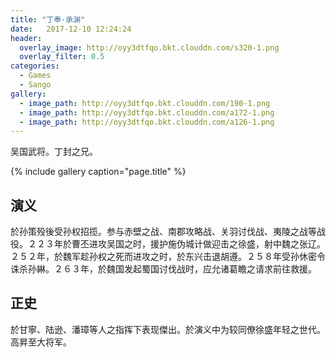 ```yaml
---
title: "丁奉·承渊"
date:   2017-12-10 12:24:24
header:
  overlay_image: http://oyy3dtfqo.bkt.clouddn.com/s320-1.png
  overlay_filter: 0.5
categories:
  - Games
  - Sango
gallery:
  - image_path: http://oyy3dtfqo.bkt.clouddn.com/190-1.png
  - image_path: http://oyy3dtfqo.bkt.clouddn.com/a172-1.png
  - image_path: http://oyy3dtfqo.bkt.clouddn.com/a126-1.png
---
```


吴国武将。丁封之兄。

{% include gallery caption="page.title" %}

## 演义

於孙策殁後受孙权招揽。参与赤壁之战、南郡攻略战、关羽讨伐战、夷陵之战等战役。２２３年於曹丕进攻吴国之时，援护施伪城计做迎击之徐盛，射中魏之张辽。２５２年，於魏军趁孙权之死而进攻之时，於东兴击退胡遵。２５８年受孙休密令诛杀孙綝。２６３年，於魏国发起蜀国讨伐战时，应允诸葛瞻之请求前往救援。

## 正史

於甘寧、陆逊、潘璋等人之指挥下表现傑出。於演义中为较同僚徐盛年轻之世代。高昇至大将军。